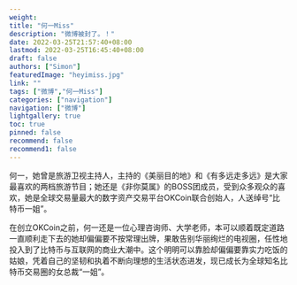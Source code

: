 ```yaml
---
weight: 
title: "何一Miss"
description: "微博被封了。！"
date: 2022-03-25T21:57:40+08:00
lastmod: 2022-03-25T16:45:40+08:00
draft: false
authors: ["Simon"]
featuredImage: "heyimiss.jpg"
link: ""
tags: ["微博","何一Miss"]
categories: ["navigation"]
navigation: ["微博"]
lightgallery: true
toc: true
pinned: false
recommend: false
recommend1: false
---
```

何一，她曾是旅游卫视主持人，主持的《美丽目的地》和《有多远走多远》是大家最喜欢的两档旅游节目；她还是《非你莫属》的BOSS团成员，受到众多观众的喜欢，她是全球交易量最大的数字资产交易平台OKCoin联合创始人，人送绰号“比特币一姐”。 

在创立OKCoin之前，何一还是一位心理咨询师、大学老师，本可以顺着既定道路一直顺利走下去的她却偏偏要不按常理出牌，果敢告别华丽绚烂的电视圈，任性地投入到了比特币与互联网的商业大潮中。这个明明可以靠脸却偏偏要靠实力吃饭的姑娘，凭着自己的坚韧和执着不断向理想的生活状态进发，现已成长为全球知名比特币交易圈的女总裁“一姐”。